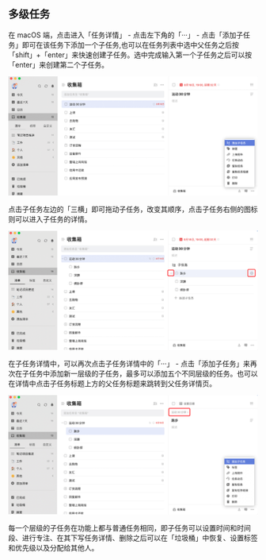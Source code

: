 ## 多级任务

在 macOS 端，点击进入「任务详情」 - 点击左下角的「···」 - 点击「添加子任务」即可在该任务下添加一个子任务,也可以在任务列表中选中父任务之后按「shift」+「enter」来快速创建子任务。选中完成输入第一个子任务之后可以按「enter」来创建第二个子任务。

![](../../images/mac/86.png)

点击子任务左边的「三横」即可拖动子任务，改变其顺序，点击子任务右侧的图标则可以进入子任务的详情。

![](../../images/mac/87.png)

在子任务详情中，可以再次点击子任务详情中的「···」 - 点击「添加子任务」来再次在子任务中添加新一层级的子任务，最多可以添加五个不同层级的任务。也可以在详情中点击子任务标题上方的父任务标题来跳转到父任务详情页。

![](../../images/mac/88.png)

每一个层级的子任务在功能上都与普通任务相同，即子任务可以设置时间和时间段、进行专注、在其下写任务详情、删除之后可以在「垃圾桶」中恢复、设置标签和优先级以及分配给其他人。